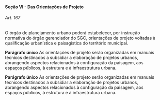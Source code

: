 
#### Seção VI -  Das Orientações de Projeto

###### Art. 167
O órgão de planejamento urbano poderá estabelecer, por instrução normativa do órgão gerenciador do SGC, orientações de projeto voltadas à qualificação urbanística e paisagística do território municipal.

**Parágrafo único** As orientações de projeto serão organizadas em manuais técnicos destinados a subsidiar a elaboração de projetos urbanos, abrangendo aspectos relacionados à configuração da paisagem, aos espaços públicos, à estrutura e à infraestrutura urbana.

**Parágrafo único** As orientações de projeto serão organizadas em manuais técnicos destinados a subsidiar a elaboração de projetos urbanos, abrangendo aspectos relacionados à configuração da paisagem, aos espaços públicos, à estrutura e à infraestrutura urbana.
